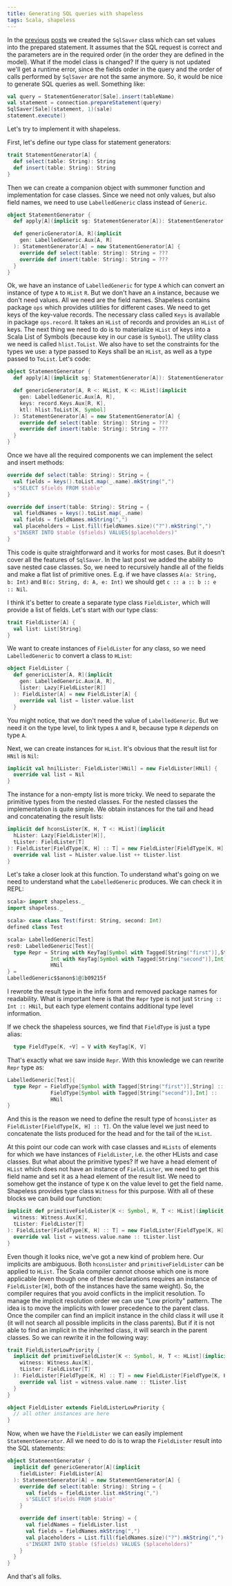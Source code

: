 ```yaml
---
title: Generating SQL queries with shapeless
tags: Scala, shapeless
---
```


In the [previous](/posts/2016-11-24-getting-started-with-shapeless.html)
[posts](http://limansky.me/posts/2016-12-22-fixing-bugs-in-sql-saver.html) we
created the `SqlSaver` class which can set values into the prepared
statement.  It assumes that the SQL request is correct and the parameters are in the
required order (in the order they are defined in the model). What if the model class
is changed?  If the query is not updated we'll get a runtime error, since the
fields order in the query and the order of calls performed by `SqlSaver` are not the same
anymore.  So, it would be nice to generate SQL queries as well.  Something like:

```Scala
val query = StatementGenerator[Sale].insert(tableName)
val statement = connection.prepareStatement(query)
SqlSaver[Sale](statement, 1)(sale)
statement.execute()
```

Let's try to implement it with shapeless.

<!--more-->

First, let's define our type class for statement generators:

```Scala
trait StatementGenerator[A] {
  def select(table: String): String
  def insert(table: String): String
}
```

Then we can create a companion object with summoner function and
implementation for case classes.  Since we need not only values, but also field names,
we need to use `LabelledGeneric` class instead of `Generic`.

```Scala
object StatementGenerator {
  def apply[A](implicit sg: StatementGenerator[A]): StatementGenerator[A] = sg

  def genericGenerator[A, R](implicit
    gen: LabelledGeneric.Aux[A, R]
  ): StatementGenerator[A] = new StatementGenerator[A] {
    override def select(table: String): String = ???
    override def insert(table: String): String = ???
  }
}
```

Ok, we have an instance of `LabelledGeneric` for type `A` which can convert an
instance of type `A` to `HList` `R`.  But we don't have an `A` instance, because we
don't need values.  All we need are the field names.  Shapeless contains package
`ops` which provides utilities for different cases.  We need to get keys of the
key-value records.  The necessary class called `Keys` is available in package
`ops.record`.  It takes an `HList` of records and provides an `HList` of keys.  The next
thing we need to do is to materialize `HList` of keys into a Scala List of Symbols
(because key in our case is `Symbol`).  The utility class we need is called `hlist.ToList`.
We also have to set the constraints for the types we use: a type passed to Keys
shall be an `HList`, as well as a type passed to `ToList`.  Let's code:

```Scala
object StatementGenerator {
  def apply[A](implicit sg: StatementGenerator[A]): StatementGenerator[A] = sg

  def genericGenerator[A, R <: HList, K <: HList](implicit
    gen: LabelledGeneric.Aux[A, R],
    keys: record.Keys.Aux[R, K],
    ktl: hlist.ToList[K, Symbol]
  ): StatementGenerator[A] = new StatementGenerator[A] {
    override def select(table: String): String = ???
    override def insert(table: String): String = ???
  }
}
```

Once we have all the required components we can implement the select and insert
methods:

```Scala
override def select(table: String): String = {
  val fields = keys().toList.map(_.name).mkString(",")
  s"SELECT $fields FROM $table"
}

override def insert(table: String): String = {
  val fieldNames = keys().toList.map(_.name)
  val fields = fieldNames.mkString(",")
  val placeholders = List.fill(fieldNames.size)("?").mkString(",")
  s"INSERT INTO $table ($fields) VALUES($placeholders)"
}
```

This code is quite straightforward and it works for most cases.  But it doesn't cover all
the features of `SqlSaver`. In the last post we added the ability to save nested case
classes.  So, we need to recursively handle all of the fields and make a flat
list of primitive ones.  E.g. if we have classes `A(a: String, b: Int)` and
`B(c: String, d: A, e: Int)` we should get `c :: a :: b :: e :: Nil`.

I think it's better to create a separate type class `FieldLister`, which will
provide a list of fields.  Let's start with our type class:

```Scala
trait FieldLister[A] {
  val list: List[String]
}
```

We want to create instances of `FieldLister` for any class, so we need
`LabelledGeneric` to convert a class to `HList`:

```Scala
object FieldLister {
  def genericLister[A, R](implicit
    gen: LabelledGeneric.Aux[A, R],
    lister: Lazy[FieldLister[R]]
  ): FieldLister[A] = new FieldLister[A] {
    override val list = lister.value.list
  }
```

You might notice, that we don't need the value of `LabelledGeneric`.  But we
need it on the type level, to link types `A` and `R`, because type `R` *depends* on
type `A`.

Next, we can create instances for `HList`.  It's obvious that the result list
for `HNil` is `Nil`:

```Scala
implicit val hnilLister: FieldLister[HNil] = new FieldLister[HNil] {
  override val list = Nil
}
```

The instance for a non-empty list is more tricky.  We need to separate the primitive
types from the nested classes.  For the nested classes the implementation is quite
simple.  We obtain instances for the tail and head and concatenating the result lists:

```Scala
implicit def hconsLister[K, H, T <: HList](implicit
  hLister: Lazy[FieldLister[H]],
  tLister: FieldLister[T]
): FieldLister[FieldType[K, H] :: T] = new FieldLister[FieldType[K, H] :: T] = {
  override val list = hLister.value.list ++ tLister.list
}
```

Let's take a closer look at this function.  To understand what's going on we
need to understand what the `LabelledGeneric` produces.  We can check it in
REPL:

```Scala
scala> import shapeless._
import shapeless._

scala> case class Test(first: String, second: Int)
defined class Test

scala> LabelledGeneric[Test]
res0: LabelledGeneric[Test]{
  type Repr = String with KeyTag[Symbol with Tagged[String("first")],String] ::
              Int with KeyTag[Symbol with Tagged[String("second")],Int] ::
              HNil
} =
LabelledGeneric$$anon$1@1b09215f
```

I rewrote the result type in the infix form and removed package names for readability.
What is important here is that the `Repr` type is not just `String :: Int :: HNil`,
but each type element contains additional type level information.

If we check the shapeless sources, we find that `FieldType` is just a type alias:

```Scala
  type FieldType[K, +V] = V with KeyTag[K, V]
```

That's exactly what we saw inside `Repr`.  With this knowledge we can rewrite `Repr` type as:

```Scala
LabelledGeneric[Test]{
  type Repr = FieldType[Symbol with Tagged[String("first")],String] ::
              FieldType[Symbol with Tagged[String("second")],Int] ::
              HNil
}
```

And this is the reason we need to define the result type of `hconsLister` as
`FieldLister[FieldType[K, H] :: T]`.  On the value level we just need to concatenate the lists
produced for the head and for the tail of the `HList`.

At this point our code can work with case classes and `HLists` of elements for which we have instances of
`FieldLister`, i.e. the other HLists and case classes.  But what about the
primitive types?  If we have a head element of `HList` which does not have an
instance of `FieldLister`, we need to get this field name and set it as a head
element of the result list.  We need to somehow get the instance of type `K` on the value
level to get the field name.  Shapeless provides type class `Witness`
for this purpose.  With all of these blocks we can build our function:

```Scala
implicit def primitiveFieldLister[K <: Symbol, H, T <: HList](implicit
  witness: Witness.Aux[K],
  tLister: FieldLister[T]
): FieldLister[FieldType[K, H] :: T] = new FieldLister[FieldType[K, H] ::T] {
  override val list = witness.value.name :: tLister.list
}
```

Even though it looks nice, we've got a new kind of problem here.  Our implicits are
ambiguous.  Both `hconsLister` and `primitiveFieldLister` can be applied to
`HList`.  The Scala compiler cannot choose which one is more applicable (even
though one of these declarations requires an instance of `FieldLister[H]`, both
of the instances have the same weight).  So, the compiler
requires that you avoid conflicts in the implicit resolution.  To manage the
implicit resolution order we can use "Low priority" pattern.  The idea is to
move the implicits with lower precedence to the parent class.  Once the
compiler can find an implicit instance in the child class it will use it (it
will not search all possible implicits in the class parents).  But if it is not
able to find an implicit in the inherited class, it will search in the parent
classes. So we can rewrite it in the following way:

```Scala
trait FieldListerLowPriority {
  implicit def primitiveFieldLister[K <: Symbol, H, T <: HList](implicit
    witness: Witness.Aux[K],
    tLister: FieldLister[T]
  ): FieldLister[FieldType[K, H] :: T] = new FieldLister[FieldType[K, H] ::T] {
    override val list = witness.value.name :: tLister.list
  }
}

object FieldLister extends FieldListerLowPriority {
  // all other instances are here
}
```

Now, when we have the `FieldLister` we can easily implement `StatementGenerator`.
All we need to do is to wrap the `FieldLister` result into the SQL statements:

```Scala
object StatementGenerator {
  implicit def genericGenerator[A](implicit
    fieldLister: FieldLister[A]
  ): StatementGenerator[A] = new StatementGenerator[A] {
    override def select(table: String): String = {
      val fields = fieldLister.list.mkString(",")
      s"SELECT $fields FROM $table"
    }

    override def insert(table: String) = {
      val fieldNames = fieldLister.list
      val fields = fieldNames.mkString(",")
      val placeholders = List.fill(fieldNames.size)("?").mkString(",")
      s"INSERT INTO $table ($fields) VALUES ($placeholders)"
    }
  }
}
```

And that's all folks.
